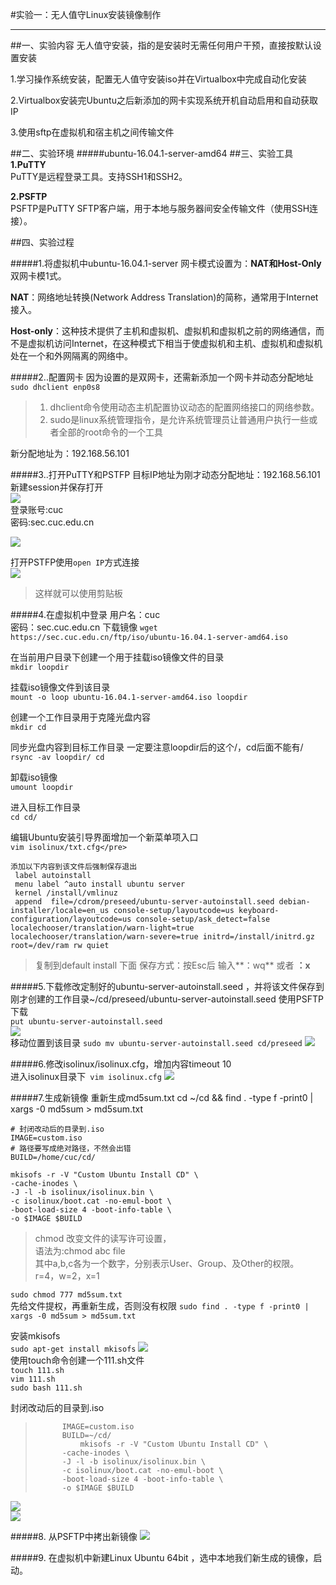 #实验一：无人值守Linux安装镜像制作

----------
##一、实验内容
无人值守安装，指的是安装时无需任何用户干预，直接按默认设置安装  

1.学习操作系统安装，配置无人值守安装iso并在Virtualbox中完成自动化安装 
 
2.Virtualbox安装完Ubuntu之后新添加的网卡实现系统开机自动启用和自动获取IP  

3.使用sftp在虚拟机和宿主机之间传输文件

##二、实验环境
#####ubuntu-16.04.1-server-amd64
##三、实验工具
**1.PuTTY**  
PuTTY是远程登录工具。支持SSH1和SSH2。

**2.PSFTP**  
PSFTP是PuTTY SFTP客户端，用于本地与服务器间安全传输文件（使用SSH连接）。

##四、实验过程

#####1.将虚拟机中ubuntu-16.04.1-server 网卡模式设置为：**NAT和Host-Only**双网卡模1式。  

**NAT**：网络地址转换(Network Address Translation)的简称，通常用于Internet接入。

**Host-only**：这种技术提供了主机和虚拟机、虚拟机和虚拟机之前的网络通信，而不是虚拟机访问Internet，在这种模式下相当于使虚拟机和主机、虚拟机和虚拟机处在一个和外网隔离的网络中。

#####2..配置网卡
因为设置的是双网卡，还需新添加一个网卡并动态分配地址  
`sudo dhclient enp0s8`  

> 1.  dhclient命令使用动态主机配置协议动态的配置网络接口的网络参数。   
> 2.  sudo是linux系统管理指令，是允许系统管理员让普通用户执行一些或者全部的root命令的一个工具

新分配地址为：192.168.56.101 
 
#####3..打开PuTTY和PSTFP
目标IP地址为刚才动态分配地址：192.168.56.101  
新建session并保存打开  
![](image001.png)  
登录账号:cuc  
密码:sec.cuc.edu.cn  

![](image002.png)  

打开PSTFP使用`open IP`方式连接    
![](image003.png)

> 这样就可以使用剪贴板

#####4.在虚拟机中登录
用户名：cuc   
密码：sec.cuc.edu.cn
下载镜像
`wget https://sec.cuc.edu.cn/ftp/iso/ubuntu-16.04.1-server-amd64.iso`

在当前用户目录下创建一个用于挂载iso镜像文件的目录  
`mkdir loopdir`

挂载iso镜像文件到该目录  
`mount -o loop ubuntu-16.04.1-server-amd64.iso loopdir`

创建一个工作目录用于克隆光盘内容  
`mkdir cd`

同步光盘内容到目标工作目录
一定要注意loopdir后的这个/，cd后面不能有/  
`rsync -av loopdir/ cd`

卸载iso镜像  
`umount loopdir`

进入目标工作目录  
`cd cd/`

编辑Ubuntu安装引导界面增加一个新菜单项入口  
`vim isolinux/txt.cfg</pre>`

    添加以下内容到该文件后强制保存退出  
     label autoinstall  
     menu label ^auto install ubuntu server  
     kernel /install/vmlinuz  
     append  file=/cdrom/preseed/ubuntu-server-autoinstall.seed debian-installer/locale=en_us console-setup/layoutcode=us keyboard-configuration/layoutcode=us console-setup/ask_detect=false localechooser/translation/warn-light=true localechooser/translation/warn-severe=true initrd=/install/initrd.gz root=/dev/ram rw quiet
> 复制到default install 下面
保存方式：按Esc后 输入**：wq** 或者 **：x**

#####5.下载修改定制好的ubuntu-server-autoinstall.seed ，并将该文件保存到刚才创建的工作目录~/cd/preseed/ubuntu-server-autoinstall.seed
使用PSFTP下载  
`put ubuntu-server-autoinstall.seed`  
![](image004.jpg)  
移动位置到该目录
`sudo mv ubuntu-server-autoinstall.seed cd/preseed`
![](image005.png)

#####6.修改isolinux/isolinux.cfg，增加内容timeout 10  
进入isolinux目录下` vim isolinux.cfg`
![](image006.png)

#####7.生成新镜像
重新生成md5sum.txt
    cd ~/cd && find . -type f -print0 | xargs -0 md5sum > md5sum.txt
    
    # 封闭改动后的目录到.iso
    IMAGE=custom.iso
    # 路径要写成绝对路径，不然会出错
    BUILD=/home/cuc/cd/
    
    mkisofs -r -V "Custom Ubuntu Install CD" \
    -cache-inodes \
    -J -l -b isolinux/isolinux.bin \
    -c isolinux/boot.cat -no-emul-boot \
    -boot-load-size 4 -boot-info-table \
    -o $IMAGE $BUILD
>chmod  改变文件的读写许可设置，  
>语法为:chmod abc file  
>其中a,b,c各为一个数字，分别表示User、Group、及Other的权限。   
>r=4，w=2，x=1

`sudo chmod 777 md5sum.txt `  
先给文件提权，再重新生成，否则没有权限
`sudo find . -type f -print0 | xargs -0 md5sum > md5sum.txt`

安装mkisofs  
`sudo apt-get install mkisofs`
![](image007.png)   
使用touch命令创建一个111.sh文件    
`touch 111.sh`  
`vim 111.sh`  
`sudo bash 111.sh`

封闭改动后的目录到.iso  
>     		IMAGE=custom.iso  
>     		BUILD=~/cd/  
>     			mkisofs -r -V "Custom Ubuntu Install CD" \
>     		-cache-inodes \
>     		-J -l -b isolinux/isolinux.bin \
>     		-c isolinux/boot.cat -no-emul-boot \
>     		-boot-load-size 4 -boot-info-table \
>     		-o $IMAGE $BUILD     
![](image008.png)		
![](image009.png)

#####8. 从PSFTP中拷出新镜像 
![](image010.png)

#####9. 在虚拟机中新建Linux Ubuntu 64bit ，选中本地我们新生成的镜像，启动。  
